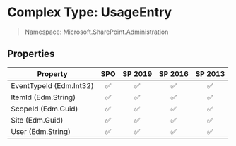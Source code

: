 # Complex Type: UsageEntry

> Namespace: Microsoft.SharePoint.Administration

## Properties

Property | SPO | SP 2019 | SP 2016 | SP 2013
----------|:---:|:-------:|:-------:|:-------:
EventTypeId (Edm.Int32) | ✅ | ✅ | ✅ | ✅
ItemId (Edm.String) | ✅ | ✅ | ✅ | ✅
ScopeId (Edm.Guid) | ✅ | ✅ | ✅ | ✅
Site (Edm.Guid) | ✅ | ✅ | ✅ | ✅
User (Edm.String) | ✅ | ✅ | ✅ | ✅